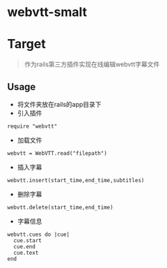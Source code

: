 # webvtt-smalt
Target
=========================
>作为rails第三方插件实现在线编辑webvtt字幕文件

Usage
---------------------------------------------
* 将文件夹放在rails的app目录下
* 引入插件
 ```
 require "webvtt"  
 ```
 
* 加载文件

 ```
 webvtt = WebVTT.read("filepath")
 ``` 
 
* 插入字幕

 ```
 webvtt.insert(start_time,end_time,subtitles)
 ``` 
 
* 删除字幕
 ```
 webvtt.delete(start_time,end_time)
 ```
 
* 字幕信息

 ```
 webvtt.cues do |cue|
   cue.start
   cue.end
   cue.text
 end
 ```  
